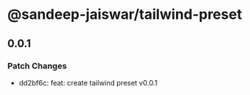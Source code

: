 # @sandeep-jaiswar/tailwind-preset

## 0.0.1

### Patch Changes

- dd2bf6c: feat: create tailwind preset v0.0.1
